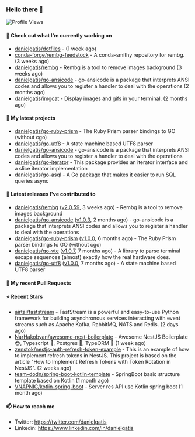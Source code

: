 ### Hello there 👋

![Profile Views](https://komarev.com/ghpvc/?username=danielgatis&label=PROFILE+VIEWS)

#### 👷 Check out what I'm currently working on

- [danielgatis/dotfiles](https://github.com/danielgatis/dotfiles) -  (1 week ago)
- [conda-forge/rembg-feedstock](https://github.com/conda-forge/rembg-feedstock) - A conda-smithy repository for rembg. (3 weeks ago)
- [danielgatis/rembg](https://github.com/danielgatis/rembg) - Rembg is a tool to remove images background (3 weeks ago)
- [danielgatis/go-ansicode](https://github.com/danielgatis/go-ansicode) - go-ansicode is a package that interprets ANSI codes and allows you to register a handler to deal with the operations (2 months ago)
- [danielgatis/imgcat](https://github.com/danielgatis/imgcat) - Display images and gifs in your terminal. (2 months ago)

#### 🌱 My latest projects

- [danielgatis/go-ruby-prism](https://github.com/danielgatis/go-ruby-prism) - The Ruby Prism parser bindings to GO (without cgo)
- [danielgatis/go-utf8](https://github.com/danielgatis/go-utf8) - A state machine based UTF8 parser
- [danielgatis/go-ansicode](https://github.com/danielgatis/go-ansicode) - go-ansicode is a package that interprets ANSI codes and allows you to register a handler to deal with the operations
- [danielgatis/go-iterator](https://github.com/danielgatis/go-iterator) - This package provides an iterator interface and a slice iterator implementation
- [danielgatis/go-asql](https://github.com/danielgatis/go-asql) - A Go package that makes it easier to run SQL queries async

#### 🔭 Latest releases I've contributed to

- [danielgatis/rembg](https://github.com/danielgatis/rembg) ([v2.0.59](https://github.com/danielgatis/rembg/releases/tag/v2.0.59), 3 weeks ago) - Rembg is a tool to remove images background
- [danielgatis/go-ansicode](https://github.com/danielgatis/go-ansicode) ([v1.0.3](https://github.com/danielgatis/go-ansicode/releases/tag/v1.0.3), 2 months ago) - go-ansicode is a package that interprets ANSI codes and allows you to register a handler to deal with the operations
- [danielgatis/go-ruby-prism](https://github.com/danielgatis/go-ruby-prism) ([v1.0.0](https://github.com/danielgatis/go-ruby-prism/releases/tag/v1.0.0), 6 months ago) - The Ruby Prism parser bindings to GO (without cgo)
- [danielgatis/go-vte](https://github.com/danielgatis/go-vte) ([v1.0.7](https://github.com/danielgatis/go-vte/releases/tag/v1.0.7), 7 months ago) - A library to parse terminal escape sequences (almost) exactly how the real hardware does.
- [danielgatis/go-utf8](https://github.com/danielgatis/go-utf8) ([v1.0.0](https://github.com/danielgatis/go-utf8/releases/tag/v1.0.0), 7 months ago) - A state machine based UTF8 parser

#### 🔨 My recent Pull Requests


#### ⭐ Recent Stars

- [airtai/faststream](https://github.com/airtai/faststream) - FastStream is a powerful and easy-to-use Python framework for building asynchronous services interacting with event streams such as Apache Kafka, RabbitMQ, NATS and Redis. (2 days ago)
- [NarHakobyan/awesome-nest-boilerplate](https://github.com/NarHakobyan/awesome-nest-boilerplate) - Awesome NestJS Boilerplate 😍, Typescript 💪, Postgres 🎉, TypeORM 🥳 (1 week ago)
- [zenstok/nestjs-auth-refresh-token-example](https://github.com/zenstok/nestjs-auth-refresh-token-example) - This is an example of how to implement refresh tokens in NestJS.  This project is based on the article &#34;How to Implement Refresh Tokens with Token Rotation in NestJS&#34;. (2 weeks ago)
- [team-dodn/spring-boot-kotlin-template](https://github.com/team-dodn/spring-boot-kotlin-template) - SpringBoot basic structure template based on Kotlin (1 month ago)
- [VNAPNIC/kotlin-spring-boot](https://github.com/VNAPNIC/kotlin-spring-boot) - Server res API use Kotlin spring boot (1 month ago)

#### 📫 How to reach me

- Twitter: https://twitter.com/danielgatis
- Linkedin: https://www.linkedin.com/in/danielgatis
